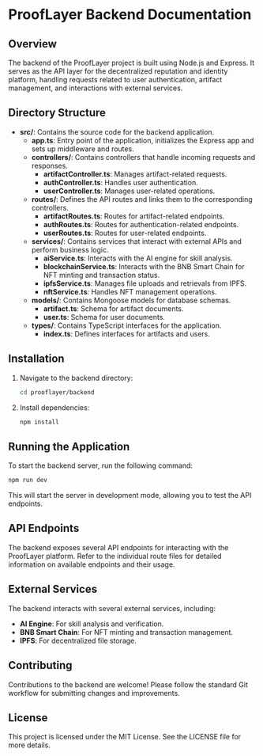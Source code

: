 # ProofLayer Backend Documentation

## Overview

The backend of the ProofLayer project is built using Node.js and Express. It serves as the API layer for the decentralized reputation and identity platform, handling requests related to user authentication, artifact management, and interactions with external services.

## Directory Structure

- **src/**: Contains the source code for the backend application.
  - **app.ts**: Entry point of the application, initializes the Express app and sets up middleware and routes.
  - **controllers/**: Contains controllers that handle incoming requests and responses.
    - **artifactController.ts**: Manages artifact-related requests.
    - **authController.ts**: Handles user authentication.
    - **userController.ts**: Manages user-related operations.
  - **routes/**: Defines the API routes and links them to the corresponding controllers.
    - **artifactRoutes.ts**: Routes for artifact-related endpoints.
    - **authRoutes.ts**: Routes for authentication-related endpoints.
    - **userRoutes.ts**: Routes for user-related endpoints.
  - **services/**: Contains services that interact with external APIs and perform business logic.
    - **aiService.ts**: Interacts with the AI engine for skill analysis.
    - **blockchainService.ts**: Interacts with the BNB Smart Chain for NFT minting and transaction status.
    - **ipfsService.ts**: Manages file uploads and retrievals from IPFS.
    - **nftService.ts**: Handles NFT management operations.
  - **models/**: Contains Mongoose models for database schemas.
    - **artifact.ts**: Schema for artifact documents.
    - **user.ts**: Schema for user documents.
  - **types/**: Contains TypeScript interfaces for the application.
    - **index.ts**: Defines interfaces for artifacts and users.

## Installation

1. Navigate to the backend directory:
   ```bash
   cd prooflayer/backend
   ```

2. Install dependencies:
   ```bash
   npm install
   ```

## Running the Application

To start the backend server, run the following command:

```bash
npm run dev
```

This will start the server in development mode, allowing you to test the API endpoints.

## API Endpoints

The backend exposes several API endpoints for interacting with the ProofLayer platform. Refer to the individual route files for detailed information on available endpoints and their usage.

## External Services

The backend interacts with several external services, including:

- **AI Engine**: For skill analysis and verification.
- **BNB Smart Chain**: For NFT minting and transaction management.
- **IPFS**: For decentralized file storage.

## Contributing

Contributions to the backend are welcome! Please follow the standard Git workflow for submitting changes and improvements.

## License

This project is licensed under the MIT License. See the LICENSE file for more details.